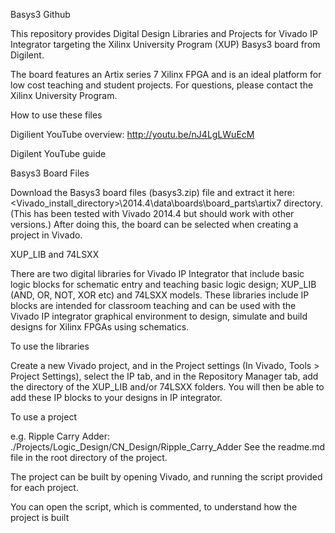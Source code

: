 Basys3 Github

This repository provides Digital Design Libraries and Projects for Vivado IP Integrator targeting the Xilinx University Program (XUP) Basys3 board from Digilent.

The board features an Artix series 7 Xilinx FPGA and is an ideal platform for low cost teaching and student projects. For questions, please contact the Xilinx University Program.

How to use these files

Digilient YouTube overview: http://youtu.be/nJ4LgLWuEcM

Digilent YouTube guide

Basys3 Board Files

Download the Basys3 board files (basys3.zip) file and extract it here: <Vivado_install_directory>\2014.4\data\boards\board_parts\artix7 directory. (This has been tested with Vivado 2014.4 but should work with other versions.) After doing this, the board can be selected when creating a project in Vivado.

XUP_LIB and 74LSXX

There are two digital libraries for Vivado IP Integrator that include basic logic blocks for schematic entry and teaching basic logic design; XUP_LIB (AND, OR, NOT, XOR etc) and 74LSXX models. These libraries include IP blocks are intended for classroom teaching and can be used with the Vivado IP integrator graphical environment to design, simulate and build designs for Xilinx FPGAs using schematics.

To use the libraries

Create a new Vivado project, and in the Project settings (In Vivado, Tools > Project Settings), select the IP tab, and in the Repository Manager tab, add the directory of the XUP_LIB and/or 74LSXX folders. You will then be able to add these IP blocks to your designs in IP integrator.

To use a project

e.g. Ripple Carry Adder: ./Projects/Logic_Design/CN_Design/Ripple_Carry_Adder See the readme.md file in the root directory of the project.

The project can be built by opening Vivado, and running the script provided for each project.

You can open the script, which is commented, to understand how the project is built
